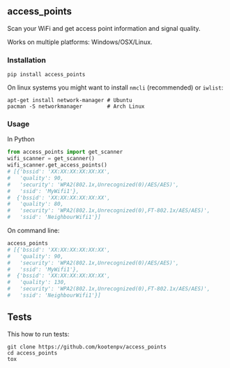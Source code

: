 ## access_points

Scan your WiFi and get access point information and signal quality.

Works on multiple platforms: Windows/OSX/Linux.

### Installation

    pip install access_points

On linux systems you might want to install `nmcli` (recommended) or `iwlist`:

    apt-get install network-manager # Ubuntu
    pacman -S networkmanager        # Arch Linux


### Usage

In Python

```python
from access_points import get_scanner
wifi_scanner = get_scanner()
wifi_scanner.get_access_points()
# [{'bssid': 'XX:XX:XX:XX:XX:XX',
#   'quality': 90,
#   'security': 'WPA2(802.1x,Unrecognized(0)/AES/AES)',
#   'ssid': 'MyWifi1'},
#  {'bssid': 'XX:XX:XX:XX:XX:XX',
#   'quality': 80,
#   'security': 'WPA2(802.1x,Unrecognized(0),FT-802.1x/AES/AES)',
#   'ssid': 'NeighbourWifi1'}]
```

On command line:

```bash
access_points
# [{'bssid': 'XX:XX:XX:XX:XX:XX',
#   'quality': 90,
#   'security': 'WPA2(802.1x,Unrecognized(0)/AES/AES)',
#   'ssid': 'MyWifi1'},
#  {'bssid': 'XX:XX:XX:XX:XX:XX',
#   'quality': 130,
#   'security': 'WPA2(802.1x,Unrecognized(0),FT-802.1x/AES/AES)',
#   'ssid': 'NeighbourWifi1'}]
```

## Tests

This how to run tests:

    git clone https://github.com/kootenpv/access_points
    cd access_points
    tox
